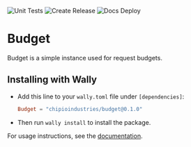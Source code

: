 ![Unit Tests](https://github.com/chipioindustries/budget/actions/workflows/ci.yml/badge.svg)
![Create Release](https://github.com/chipioindustries/budget/actions/workflows/release.yml/badge.svg)
![Docs Deploy](https://github.com/chipioindustries/budget/actions/workflows/docs-deploy.yml/badge.svg)

# Budget

Budget is a simple instance used for request budgets.

## Installing with Wally

* Add this line to your `wally.toml` file under `[dependencies]`:

	```toml
	Budget = "chipioindustries/budget@0.1.0"
	```

* Then run `wally install` to install the package.

For usage instructions, see the [documentation](https://chipioindustries.github.io/budget).
